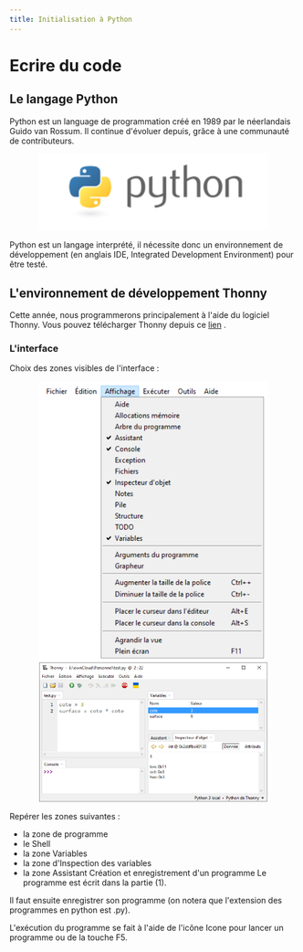 ```yaml
---
title: Initialisation à Python
---
```


# Ecrire du code


<link rel="stylesheet" href="../assets/style.css" />


## Le langage Python

Python est un language de programmation créé en 1989 par le néerlandais Guido van Rossum. Il continue d'évoluer depuis, grâce à une communauté de contributeurs.

<div style="text-align: center;">
  <img src="../../images/python.png" alt="Python" width="400" />
</div>


Python est un langage interprété, il nécessite donc un environnement de développement (en anglais IDE, Integrated Development Environment) pour être testé.

## L'environnement de développement Thonny

Cette année, nous programmerons principalement à l'aide du logiciel Thonny. Vous pouvez télécharger Thonny depuis ce [lien](https://thonny.org/) .

### L'interface

Choix des zones visibles de l'interface :


<div style="text-align: center;">
  <img src="../../images/thonny_2_menu_affichage.png" alt="Thonny_1" width="400" />
</div>


<div style="text-align: center;">
  <img src="../../images/thonny_1.png" alt="Thonny_2" width="400" />
</div>

Repérer les zones suivantes :

- la zone de programme
- le Shell
- la zone Variables
- la zone d'Inspection des variables
- la zone Assistant
Création et enregistrement d'un programme
Le programme est écrit dans la partie (1).

Il faut ensuite enregistrer son programme (on notera que l'extension des programmes en python est .py).

L'exécution du programme se fait à l'aide de l'icône Icone pour lancer un programme ou de la touche F5.
